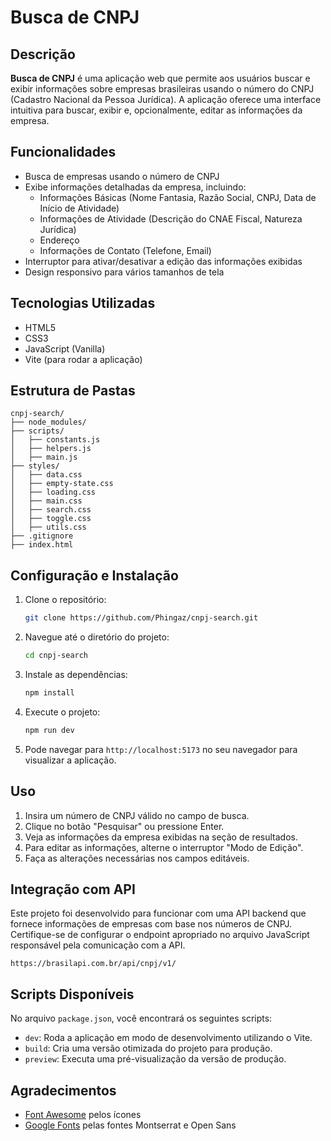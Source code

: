 # Busca de CNPJ

## Descrição

**Busca de CNPJ** é uma aplicação web que permite aos usuários buscar e exibir informações sobre empresas brasileiras usando o número do CNPJ (Cadastro Nacional da Pessoa Jurídica). A aplicação oferece uma interface intuitiva para buscar, exibir e, opcionalmente, editar as informações da empresa.

## Funcionalidades

- Busca de empresas usando o número de CNPJ
- Exibe informações detalhadas da empresa, incluindo:
  - Informações Básicas (Nome Fantasia, Razão Social, CNPJ, Data de Início de Atividade)
  - Informações de Atividade (Descrição do CNAE Fiscal, Natureza Jurídica)
  - Endereço
  - Informações de Contato (Telefone, Email)
- Interruptor para ativar/desativar a edição das informações exibidas
- Design responsivo para vários tamanhos de tela

## Tecnologias Utilizadas

- HTML5
- CSS3
- JavaScript (Vanilla)
- Vite (para rodar a aplicação)

## Estrutura de Pastas

```
cnpj-search/
├── node_modules/
├── scripts/
│   ├── constants.js
│   ├── helpers.js
│   ├── main.js
├── styles/
│   ├── data.css
│   ├── empty-state.css
│   ├── loading.css
│   ├── main.css
│   ├── search.css
│   ├── toggle.css
│   ├── utils.css
├── .gitignore
├── index.html
```

## Configuração e Instalação

1. Clone o repositório:

   ```bash
   git clone https://github.com/Phingaz/cnpj-search.git
   ```

2. Navegue até o diretório do projeto:

   ```bash
   cd cnpj-search
   ```

3. Instale as dependências:

   ```bash
   npm install
   ```

4. Execute o projeto:

   ```bash
   npm run dev
   ```

5. Pode navegar para `http://localhost:5173` no seu navegador para visualizar a aplicação.

## Uso

1. Insira um número de CNPJ válido no campo de busca.
2. Clique no botão "Pesquisar" ou pressione Enter.
3. Veja as informações da empresa exibidas na seção de resultados.
4. Para editar as informações, alterne o interruptor "Modo de Edição".
5. Faça as alterações necessárias nos campos editáveis.

## Integração com API

Este projeto foi desenvolvido para funcionar com uma API backend que fornece informações de empresas com base nos números de CNPJ. Certifique-se de configurar o endpoint apropriado no arquivo JavaScript responsável pela comunicação com a API.

`https://brasilapi.com.br/api/cnpj/v1/`

## Scripts Disponíveis

No arquivo `package.json`, você encontrará os seguintes scripts:

- `dev`: Roda a aplicação em modo de desenvolvimento utilizando o Vite.
- `build`: Cria uma versão otimizada do projeto para produção.
- `preview`: Executa uma pré-visualização da versão de produção.

## Agradecimentos

- [Font Awesome](https://fontawesome.com) pelos ícones
- [Google Fonts](https://fonts.google.com) pelas fontes Montserrat e Open Sans
